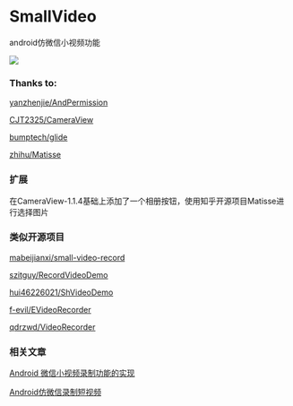 # SmallVideo
android仿微信小视频功能

![](https://github.com/heweiquan/SmallVideo/blob/master/images/video.gif)

### Thanks to:

[yanzhenjie/AndPermission](https://github.com/yanzhenjie/AndPermission)

[CJT2325/CameraView](https://github.com/CJT2325/CameraView)

[bumptech/glide](https://github.com/bumptech/glide)

[zhihu/Matisse](https://github.com/zhihu/Matisse)

### 扩展

在CameraView-1.1.4基础上添加了一个相册按钮，使用知乎开源项目Matisse进行选择图片

### 类似开源项目

[mabeijianxi/small-video-record](https://github.com/mabeijianxi/small-video-record)

[szitguy/RecordVideoDemo](https://github.com/szitguy/RecordVideoDemo)

[hui46226021/ShVideoDemo](https://github.com/hui46226021/ShVideoDemo)

[f-evil/EVideoRecorder](https://github.com/f-evil/EVideoRecorder)

[qdrzwd/VideoRecorder](https://github.com/qdrzwd/VideoRecorder)

### 相关文章

[Android 微信小视频录制功能的实现](https://www.jianshu.com/p/6f84739ab85f)

[Android仿微信录制短视频](https://www.jianshu.com/p/0a8835c58188)
